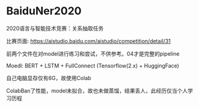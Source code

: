 # BaiduNer2020
2020语言与智能技术竞赛：关系抽取任务

比赛页面: https://aistudio.baidu.com/aistudio/competition/detail/31

前两个文件在对model进行练习和尝试，不供参考。04才是完整的pipeline

Moedl: BERT + LSTM + FullConnect (Tensorflow(2.x) + HuggingFace) 

自己电脑显存仅有6G，故使用Colab

ColabBan了性能，model未拟合，故也未做蒸馏，结果丢人，此经历仅当个人学习历程
